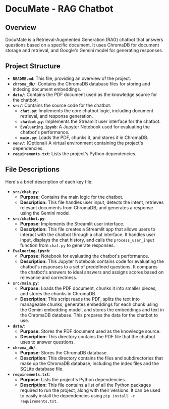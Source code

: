 # DocuMate - RAG Chatbot

## Overview

DocuMate is a Retrieval-Augmented Generation (RAG) chatbot that answers questions based on a specific document. It uses ChromaDB for document storage and retrieval, and Google's Gemini model for generating responses.

## Project Structure


*   **`README.md`**: This file, providing an overview of the project.
*   **`chroma_db/`**: Contains the ChromaDB database files for storing and indexing document embeddings.
*   **`data/`**: Contains the PDF document used as the knowledge source for the chatbot.
*   **`src/`**: Contains the source code for the chatbot.
    *   **`chat.py`**: Implements the core chatbot logic, including document retrieval, and response generation.
    *   **`chatbot.py`**: Implements the Streamlit user interface for the chatbot.
    *   **`Evaluering.ipynb`**: A Jupyter Notebook used for evaluating the chatbot's performance.
    *   **`main.py`**: Loads the PDF, chunks it, and stores it in ChromaDB.
*   **`venv/`**: (Optional) A virtual environment containing the project's dependencies.
*   **`requirements.txt`**: Lists the project's Python dependencies.


## File Descriptions

Here's a brief description of each key file:

*   **`src/chat.py`**:
    *   **Purpose:** Contains the main logic for the chatbot.
    *   **Description:** This file handles user input, detects the intent, retrieves relevant documents from ChromaDB, and generates a response using the Gemini model.
*   **`src/chatbot.py`**:
    *   **Purpose:** Implements the Streamlit user interface.
    *   **Description:** This file creates a Streamlit app that allows users to interact with the chatbot through a chat interface. It handles user input, displays the chat history, and calls the `process_user_input` function from `chat.py` to generate responses.
*   **`Evaluering.ipynb`**:
    *   **Purpose:** Notebook for evaluating the chatbot's performance.
    *   **Description:** This Jupyter Notebook contains code for evaluating the chatbot's responses to a set of predefined questions. It compares the chatbot's answers to ideal answers and assigns scores based on relevance and correctness.
*   **`src/main.py`**:
    *   **Purpose:** Loads the PDF document, chunks it into smaller pieces, and stores the chunks in ChromaDB.
    *   **Description:** This script reads the PDF, splits the text into manageable chunks, generates embeddings for each chunk using the Gemini embedding model, and stores the embeddings and text in the ChromaDB database. This prepares the data for the chatbot to use.
*   **`data/`**:
    *   **Purpose:** Stores the PDF document used as the knowledge source.
    *   **Description:** This directory contains the PDF file that the chatbot uses to answer questions.
*   **`chroma_db/`**:
    *   **Purpose:** Stores the ChromaDB database.
    *   **Description:** This directory contains the files and subdirectories that make up the ChromaDB database, including the index files and the SQLite database file.
*   **`requirements.txt`**:
    *   **Purpose:** Lists the project's Python dependencies.
    *   **Description:** This file contains a list of all the Python packages required to run the project, along with their versions. It can be used to easily install the dependencies using `pip install -r requirements.txt`.
